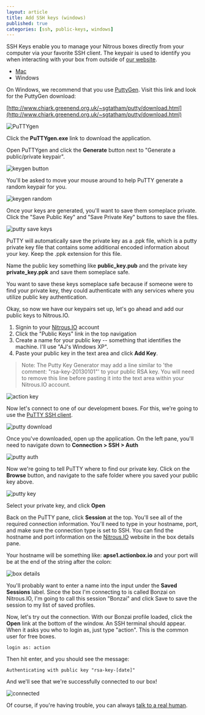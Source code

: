 ```yaml
---
layout: article
title: Add SSH keys (windows)
published: true
categories: [ssh, public-keys, windows]
---
```


SSH Keys enable you to manage your Nitrous boxes directly from your computer via your favorite SSH client.  The keypair is used to identify you when interacting with your box from outside of [our website](https://www.nitrous.io).

<ul class="inline choices">
  <li><a href="/ssh-add/">Mac</a></li>
  <li class="selected">Windows</li>
</ul>

On Windows, we recommend that you use [PuttyGen](http://www.chiark.greenend.org.uk/~sgtatham/putty/download.html). Visit this link and look for the PuttyGen download:

[http://www.chiark.greenend.org.uk/~sgtatham/putty/download.html](http://www.chiark.greenend.org.uk/~sgtatham/putty/download.html)

![PuTTYgen](https://raw.github.com/action-io/action-assets/master/support/screenshots/puttygen.png)

Click the **PuTTYgen.exe** link to download the application.

Open PuTTYgen and click the **Generate** button next to "Generate a public/private keypair".

![keygen button](https://raw.github.com/action-io/action-assets/master/support/screenshots/putty-keygen.png)

You'll be asked to move your mouse around to help PuTTY generate a random keypair for you.

![keygen random](https://raw.github.com/action-io/action-assets/master/support/screenshots/putty-random.png)

Once your keys are generated, you'll want to save them someplace private. Click the "Save Public Key" and "Save Private Key" buttons to save the files.

![putty save keys](https://raw.github.com/action-io/action-assets/master/support/screenshots/putty-key.png)

PuTTY will automatically save the private key as a .ppk file, which is a putty private key file that contains some additional encoded information about your key. Keep the .ppk extension for this file.

Name the public key something like **public_key.pub** and the private key **private_key.ppk** and save them someplace safe.

<p class="note">You want to save these keys someplace safe because if someone were to find your private key, they could authenticate with any services where you utilize public key authentication.</p>

Okay, so now we have our keypairs set up, let's go ahead and add our public keys to Nitrous.IO.

1. Signin to your [Nitrous.IO](https://www.nitrous.io) account
2. Click the "Public Keys" link in the top navigation
3. Create a name for your public key -- something that identifies the machine. I'll use "AJ's Windows XP".
4. Paste your public key in the text area and click **Add Key**.

>Note: The Putty Key Generator may add a line similar to 'the comment: "rsa-key-20130101"' to your public RSA key. You will need to remove this line before pasting it into the text area within your Nitrous.IO account.

![action key](https://raw.github.com/action-io/action-assets/master/support/screenshots/win-key.png)

Now let's connect to one of our development boxes. For this, we're going to use the [PuTTY SSH client](http://www.chiark.greenend.org.uk/~sgtatham/putty/).

![putty download](https://raw.github.com/action-io/action-assets/master/support/screenshots/putty/putty-dl.png)

Once you've downloaded, open up the application. On the left pane, you'll need to navigate down to **Connection > SSH > Auth**

![putty auth](https://raw.github.com/action-io/action-assets/master/support/screenshots/putty/putty-auth.png)

Now we're going to tell PuTTY where to find our private key. Click on the **Browse** button, and navigate to the safe folder where you saved your public key above.

![putty key](https://raw.github.com/action-io/action-assets/master/support/screenshots/putty/putty-privatekey.png)

Select your private key, and click **Open**

Back on the PuTTY pane, click **Session** at the top. You'll see all of the required connection information. You'll need to type in your hostname, port, and make sure the connection type is set to SSH. You can find the hostname and port information on the [Nitrous.IO](https://www.nitrous.io/boxes) website in the box details pane.

Your hostname will be something like:  **apse1.actionbox.io** and your port will be at the end of the string after the colon:

![box details](https://raw.github.com/action-io/action-assets/master/support/screenshots/sftp/box-details.png)

You'll probably want to enter a name into the input under the **Saved Sessions** label. Since the box I'm connecting to is called Bonzai on Nitrous.IO, I'm going to call this session "Bonzai" and click Save to save the session to my list of saved profiles.

Now, let's try out the connection. With our Bonzai profile loaded, click the **Open** link at the bottom of the window. An SSH terminal should appear. When it asks you who to login as, just type "action". This is the common user for free boxes.

    login as: action

Then hit enter, and you should see the message:

    Authenticating with public key "rsa-key-[date]"

And we'll see that we're successfully connected to our box!

![connected](https://raw.github.com/action-io/action-assets/master/support/screenshots/putty/putty-term.png)

Of course, if you're having trouble, you can always [talk to a real human](mailto:support@nitrous.io?subject=SSH%20Key%20Issues%20Windows).
